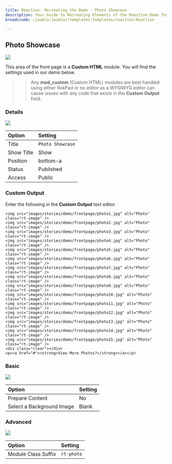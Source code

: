 ```yaml
---
title: Reaction: Recreating the Demo - Photo Showcase
description: Your Guide to Recreating Elements of the Reaction Demo for Joomla
breadcrumb: /joomla:Joomla/!templates:Templates/reaction:Reaction

---
```


Photo Showcase
-----

![][demo]

This area of the front page is a **Custom HTML** module. You will find the settings used in our demo below.

>> Any **mod_custom** (Custom HTML) modules are best handled using either RokPad or no editor as a WYSIWYG editor can cause issues with any code that exists in the **Custom Output** field.

### Details

![][demo2]

| Option     | Setting            |
| :--------- | :----------------- |
| Title      | `Photo Showcase`   |
| Show Title | Show               |
| Position   | bottom-a           |
| Status     | Published          |
| Access     | Public             |

### Custom Output

Enter the following in the **Custom Output** text editor.

~~~
<img src="images/stories/demo/frontpage/photo1.jpg" alt="Photo" class="rt-image" />
<img src="images/stories/demo/frontpage/photo2.jpg" alt="Photo" class="rt-image" />
<img src="images/stories/demo/frontpage/photo3.jpg" alt="Photo" class="rt-image" />
<img src="images/stories/demo/frontpage/photo4.jpg" alt="Photo" class="rt-image" />
<img src="images/stories/demo/frontpage/photo5.jpg" alt="Photo" class="rt-image" />
<img src="images/stories/demo/frontpage/photo6.jpg" alt="Photo" class="rt-image" />
<img src="images/stories/demo/frontpage/photo7.jpg" alt="Photo" class="rt-image" />
<img src="images/stories/demo/frontpage/photo8.jpg" alt="Photo" class="rt-image" />
<img src="images/stories/demo/frontpage/photo9.jpg" alt="Photo" class="rt-image" />
<img src="images/stories/demo/frontpage/photo10.jpg" alt="Photo" class="rt-image" />
<img src="images/stories/demo/frontpage/photo11.jpg" alt="Photo" class="rt-image" />
<img src="images/stories/demo/frontpage/photo12.jpg" alt="Photo" class="rt-image" />
<img src="images/stories/demo/frontpage/photo13.jpg" alt="Photo" class="rt-image" />
<img src="images/stories/demo/frontpage/photo14.jpg" alt="Photo" class="rt-image" />
<img src="images/stories/demo/frontpage/photo15.jpg" alt="Photo" class="rt-image" />
<div class="clear"></div>
<p><a href="#"><strong>View More Photos?</strong></a></p>
~~~

### Basic

![][demo3]

| Option                    | Setting     |
| :----------               | :---------- |
| Prepare Content           | No          |
| Select a Background Image | Blank       |

### Advanced

![][demo4]

| Option              | Setting     |
| :----------         | :---------- |
| Module Class Suffix | `rt-photo`  |

[demo]: assets/demo_7.jpeg
[demo2]: assets/demo_7a.jpeg
[demo3]: assets/demo_7b.jpeg
[demo4]: assets/demo_7c.jpeg
